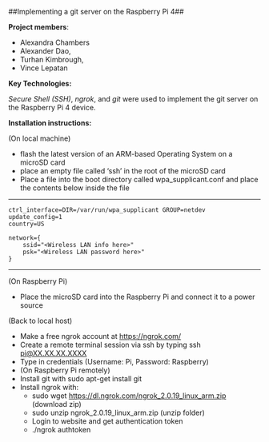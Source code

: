 ##Implementing a git server on the Raspberry Pi 4##

**Project members**:

- Alexandra Chambers 
- Alexander Dao,
- Turhan Kimbrough,
- Vince Lepatan

**Key Technologies:**

*Secure Shell (SSH)*, *ngrok*, and *git* were used to implement the git
server on the Raspberry Pi 4 device.

**Installation instructions:**

(On local machine)

- flash the latest version of an ARM-based Operating System on a microSD card
- place an empty file called ‘ssh’ in the root of the microSD card
- Place a file into the boot directory called wpa_supplicant.conf and place the contents below inside the file

---
	ctrl_interface=DIR=/var/run/wpa_supplicant GROUP=netdev
	update_config=1
	country=US

	network={
 	    ssid="<Wireless LAN info here>"
 	    psk="<Wireless LAN password here>"
	}
---

(On Raspberry Pi)

- Place the microSD card into the Raspberry Pi and connect it to a power source


(Back to local host)

- Make a free ngrok account at https://ngrok.com/
- Create a remote terminal session via ssh by typing ssh pi@XX.XX.XX.XXXX
- Type in credentials (Username: Pi, Password: Raspberry)
- (On Raspberry Pi remotely)
- Install git with sudo apt-get install git
- Install ngrok with:
	- sudo wget https://dl.ngrok.com/ngrok_2.0.19_linux_arm.zip (download zip)
	- sudo unzip ngrok_2.0.19_linux_arm.zip (unzip folder)
	- Login to website and get authentication token
	- ./ngrok authtoken <authentication token>
